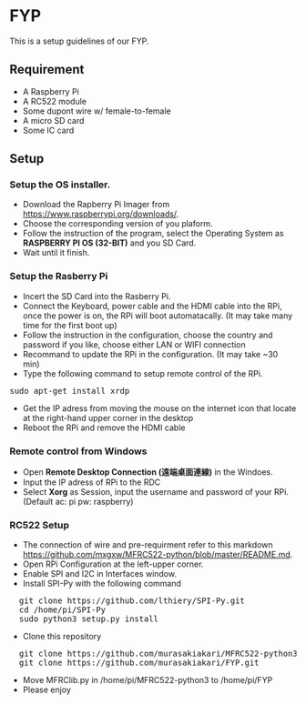 # FYP
This is a setup guidelines of our FYP.
## Requirement
  * A Raspberry Pi
  * A RC522 module
  * Some dupont wire w/ female-to-female
  * A micro SD card
  * Some IC card

## Setup
### Setup the OS installer.
  * Download the Rapberry Pi Imager from <https://www.raspberrypi.org/downloads/>.
  * Choose the corresponding version of you plaform.
  * Follow the instruction of the program, select the Operating System as **RASPBERRY PI OS (32-BIT)** and you SD Card.
  * Wait until it finish.
  
### Setup the Rasberry Pi
  * Incert the SD Card into the Rasberry Pi.
  * Connect the Keyboard, power cable and the HDMI cable into the RPi, once the power is on, the RPi will boot automatacally. (It may take many time for the first boot up)
  * Follow the instruction in the configuration, choose the country and password if you like, choose either LAN or WIFI connection
  * Recommand to update the RPi in the configuration. (It may take ~30 min)
  * Type the following command to setup remote control of the RPi.  
  <pre>sudo apt-get install xrdp</pre>
  * Get the IP adress from moving the mouse on the internet icon that locate at the right-hand upper corner in the desktop
  * Reboot the RPi and remove the HDMI cable
  
### Remote control from Windows
  * Open **Remote Desktop Connection (遠端桌面連線)** in the Windoes.
  * Input the IP adress of RPi to the RDC
  * Select **Xorg** as Session, input the username and password of your RPi. (Default ac: pi pw: raspberry)
  
### RC522 Setup
  * The connection of wire and pre-requirment refer to this markdown <https://github.com/mxgxw/MFRC522-python/blob/master/README.md>.
  * Open RPi Configuration at the left-upper corner.
  * Enable SPI and I2C in Interfaces window.
  * Install SPI-Py with the following command
  <pre>
  git clone https://github.com/lthiery/SPI-Py.git
  cd /home/pi/SPI-Py
  sudo python3 setup.py install</pre>
  * Clone this repository
  <pre>
  git clone https://github.com/murasakiakari/MFRC522-python3.git
  git clone https://github.com/murasakiakari/FYP.git</pre>
  * Move MFRClib.py in /home/pi/MFRC522-python3 to /home/pi/FYP
  * Please enjoy
